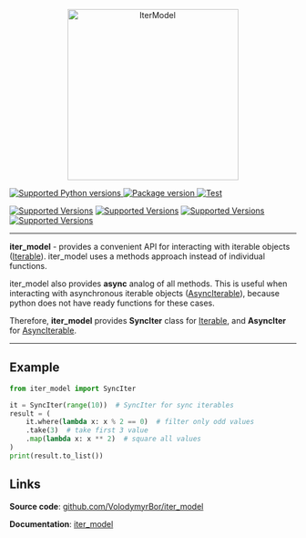 <p align="center">
    <a href="https://volodymyrbor.github.io/iter_model">
        <img src="https://volodymyrbor.github.io/iter_model/img/iter_model-logos_transparent.png" alt="IterModel" width="300">
    </a>
</p>


<a href="https://pypi.org/project/iter_model" target="_blank">
    <img src="https://img.shields.io/pypi/pyversions/iter_model.svg?color=%2334D058" alt="Supported Python versions">
</a>
<a href="https://pypi.org/project/iter_model" target="_blank">
    <img src="https://img.shields.io/pypi/v/iter_model?color=%2334D058&label=pypi%20package" alt="Package version">
</a>
<a href="https://github.com/VolodymyrBor/iter_model/actions?query=workflow%3ATest+event%3Apush+branch%3Amaster" target="_blank">
    <img src="https://github.com/VolodymyrBor/iter_model/workflows/Test/badge.svg?event=push&branch=master" alt="Test">
</a>

[![Supported Versions](https://img.shields.io/badge/coverage-100%25-green)](https://shields.io/)
[![Supported Versions](https://img.shields.io/badge/poetry-✅-grey)](https://shields.io/)
[![Supported Versions](https://img.shields.io/badge/async-✅-grey)](https://shields.io/)
[![Supported Versions](https://img.shields.io/badge/mypy-✅-grey)](https://shields.io/)

---

**iter_model** - provides a convenient API for interacting with iterable objects ([Iterable]).
iter_model uses a methods approach instead of individual functions.

iter_model also provides **async** analog of all methods. 
This is useful when interacting with asynchronous iterable objects ([AsyncIterable]), 
because python does not have ready functions for these cases.

Therefore, **iter_model** provides **SyncIter** class for [Iterable],
and **AsyncIter** for [AsyncIterable].

---

## Example

```python
from iter_model import SyncIter

it = SyncIter(range(10))  # SyncIter for sync iterables
result = (
    it.where(lambda x: x % 2 == 0)  # filter only odd values
    .take(3)  # take first 3 value
    .map(lambda x: x ** 2)  # square all values
)
print(result.to_list())
```

## Links

**Source code**: [github.com/VolodymyrBor/iter_model](https://github.com/VolodymyrBor/iter_model)

**Documentation**: [iter_model](https://volodymyrbor.github.io/iter_model/)

[Iterable]: https://docs.python.org/3/library/typing.html#typing.Iterable
[AsyncIterable]: https://docs.python.org/3/library/typing.html#typing.AsyncIterable
